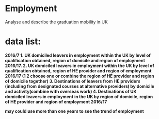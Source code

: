 # Employment
Analyse and describe the graduation mobility in UK

# data list:
<h4> 2016/7
1. UK domiciled leavers in employment within the UK by level of qualification obtained, region of domicile and region of employment 2016/17.
2. UK domiciled leavers in employment within the UK by level of qualification obtained, region of HE provider and region of employment 2016/17 (1 2 choose one or combine the region of HE provider and region of domicile together)
3. Destinations of leavers from HE providers (including from designated courses at alternative providers) by domicile and activity(combine with overseas work)
4. Destinations of UK domiciled leavers in employment in the UK by region of domicile, region of HE provider and region of employment 2016/17


<p>may could use more than one years to see the trend of employment